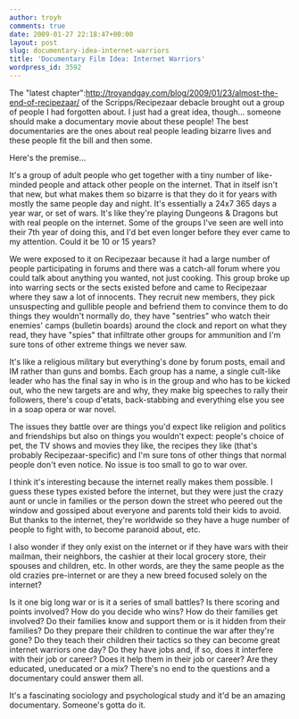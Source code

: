 ```yaml
---
author: troyh
comments: true
date: 2009-01-27 22:18:47+00:00
layout: post
slug: documentary-idea-internet-warriors
title: 'Documentary Film Idea: Internet Warriors'
wordpress_id: 3592
---
```


The "latest chapter":http://troyandgay.com/blog/2009/01/23/almost-the-end-of-recipezaar/ of the Scripps/Recipezaar debacle brought out a group of people I had forgotten about. I just had a great idea, though... someone should make a documentary movie about these people! The best documentaries are the ones about real people leading bizarre lives and these people fit the bill and then some.

Here's the premise...


<!-- more -->

It's a group of adult people who get together with a tiny number of like-minded people and attack other people on the internet. That in itself isn't that new, but what makes them so bizarre is that they do it for years with mostly the same people day and night. It's essentially a 24x7 365 days a year war, or set of wars. It's like they're playing Dungeons & Dragons but with real people on the internet. Some of the groups I've seen are well into their 7th year of doing this, and I'd bet even longer before they ever came to my attention. Could it be 10 or 15 years?

We were exposed to it on Recipezaar because it had a large number of people participating in forums and there was a catch-all forum where  you could talk about anything you wanted, not just cooking. This group broke up into warring sects or the sects existed before and came to Recipezaar where they saw a lot of innocents. They recruit new members, they pick unsuspecting and gullible people and befriend them to convince them to do things they wouldn't normally do, they have "sentries" who watch their enemies' camps (bulletin boards) around the clock and report on what they read, they have "spies" that infiltrate other groups for ammunition and I'm sure tons of other extreme things we never saw.

It's like a religious military but everything's done by forum posts, email and IM rather than guns and bombs. Each group has a name, a single cult-like leader who has the final say in who is in the group and who has to be kicked out, who the new targets are and why, they make big speeches to rally their followers, there's coup d'etats, back-stabbing and everything else you see in a soap opera or war novel.

The issues they battle over are things you'd expect like religion and politics and friendships but also on things you wouldn't expect: people's choice of pet, the TV shows and movies they like, the recipes they like (that's probably Recipezaar-specific) and I'm sure tons of other things that normal people don't even notice. No issue is too small to go to war over.

I think it's interesting because the internet really makes them possible. I guess these types existed before the internet, but they were just the crazy aunt or uncle in families or the person down the street who peered out the window and gossiped about everyone and parents told their kids to avoid. But thanks to the internet, they're worldwide so they have a huge number of people to fight with, to become paranoid about, etc.

I also wonder if they only exist on the internet or if they have wars with their mailman, their neighbors, the cashier at their local grocery store, their spouses and children, etc. In other words, are they the same people as the old crazies pre-internet or are they a new breed focused solely on the internet?

Is it one big long war or is it a series of small battles? Is there scoring and points involved? How do you decide who wins? How do their families get involved? Do their families know and support them or is it hidden from their families? Do they prepare their children to continue the war after they're gone? Do they teach their children their tactics so they can become great internet warriors one day? Do they have jobs and, if so, does it interfere with their job or career? Does it help them in their job or career? Are they educated, uneducated or a mix? There's no end to the questions and a documentary could answer them all.

It's a fascinating sociology and psychological study and it'd be an amazing documentary. Someone's gotta do it.
